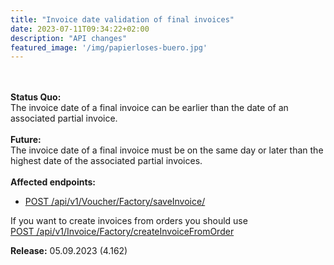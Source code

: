 ```yaml
---
title: "Invoice date validation of final invoices"
date: 2023-07-11T09:34:22+02:00
description: "API changes"
featured_image: '/img/papierloses-buero.jpg'
---
```


<br><br>
<b>Status Quo:</b>
<br>
The invoice date of a final invoice can be earlier than the date of an associated partial invoice.
<br><br>
<b>Future:</b>
<br>
The invoice date of a final invoice must be on the same day or later than the highest date of the associated partial invoices.<br><br>
<b>Affected endpoints:</b>
<ul>
<li>
<a href="https://api.sevdesk.de/#tag/Invoice/operation/createInvoiceByFactory">POST /api/v1/Voucher/Factory/saveInvoice/</a> 
</li>
</ul>

If you want to create invoices from orders you should use <br><a href="https://api.sevdesk.de/#tag/Invoice/operation/createInvoiceFromOrder">POST /api/v1/Invoice/Factory/createInvoiceFromOrder</a>

<b>Release:</b> 05.09.2023 (4.162)